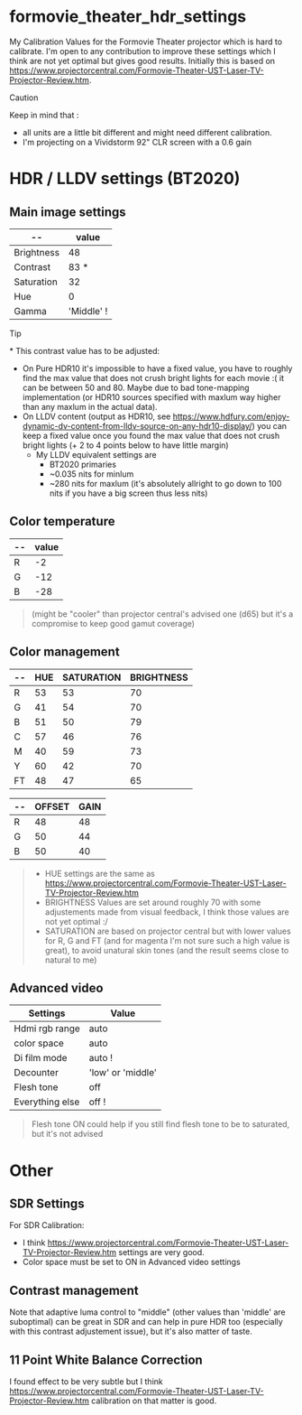 # formovie_theater_hdr_settings

My Calibration Values for the Formovie Theater projector which is hard to calibrate.
I'm open to any contribution to improve these settings which I think are not yet optimal but gives good results. 
Initially this is based on https://www.projectorcentral.com/Formovie-Theater-UST-Laser-TV-Projector-Review.htm.

> [!CAUTION]
> Keep in mind that :
> - all units are a little bit different and might need different calibration.
> - I'm projecting on a Vividstorm 92" CLR screen with a 0.6 gain

# HDR / LLDV settings (BT2020)

## Main image settings
-- |  value  
----- | ----
Brightness | 48
Contrast   | 83 *
Saturation | 32
Hue        | 0
Gamma      | 'Middle' !

> [!TIP]
> \* This contrast value has to be adjusted:
> - On Pure HDR10 it's impossible to have a fixed value, you have to roughly find the max value that does not crush bright lights for each movie :( it can be between 50 and 80. Maybe due to bad tone-mapping implementation (or HDR10 sources specified with maxlum way higher than any maxlum in the actual data).
> - On LLDV content (output as HDR10, see https://www.hdfury.com/enjoy-dynamic-dv-content-from-lldv-source-on-any-hdr10-display/) you can keep a fixed value once you found the max value that does not crush bright lights (+ 2 to 4 points below to have little margin)
>   - My LLDV equivalent settings are
>     - BT2020 primaries
>     - ~0.035 nits for minlum
>     - ~280 nits for maxlum (it's absolutely allright to go down to 100 nits if you have a big screen thus less nits)

## Color temperature
--  | value
---- | ----
R | -2
G | -12
B | -28

> (might be "cooler" than projector central's advised one (d65) but it's a compromise to keep good gamut coverage)

## Color management

-- | HUE | SATURATION | BRIGHTNESS
---- | ---- | ---- | ----
R | 53 | 53 | 70 
G | 41 | 54 | 70 
B | 51 | 50 | 79 
C | 57 | 46 | 76 
M | 40 | 59 | 73 
Y | 60 | 42 | 70 
FT | 48 | 47 | 65 

--  | OFFSET |  GAIN
---- | ---- | ----
R | 48 | 48
G | 50 | 44
B | 50 | 40

> - HUE settings are the same as https://www.projectorcentral.com/Formovie-Theater-UST-Laser-TV-Projector-Review.htm
> - BRIGHTNESS Values are set around roughly 70 with some adjustements made from visual feedback, I think those values are not yet optimal :/
> - SATURATION are based on projector central but with lower values for R, G and FT (and for magenta I'm not sure such a high value is great), to avoid unatural skin tones (and the result seems close to natural to me)

## Advanced video

Settings  | Value
---- | ----
Hdmi rgb range | auto
color space | auto 
Di film mode | auto !
Decounter | 'low' or 'middle'
Flesh tone | off
Everything else | off !

> Flesh tone ON could help if you still find flesh tone to be to saturated, but it's not advised

# Other

## SDR Settings
For SDR Calibration:
- I think https://www.projectorcentral.com/Formovie-Theater-UST-Laser-TV-Projector-Review.htm settings are very good.
- Color space must be set to ON in Advanced video settings

## Contrast management
Note that adaptive luma control to "middle" (other values than 'middle' are suboptimal) can be great in SDR and can help in pure HDR too (especially with this contrast adjustement issue), but it's also matter of taste.

## 11 Point White Balance Correction
I found effect to be very subtle but I think https://www.projectorcentral.com/Formovie-Theater-UST-Laser-TV-Projector-Review.htm calibration on that matter is good.


